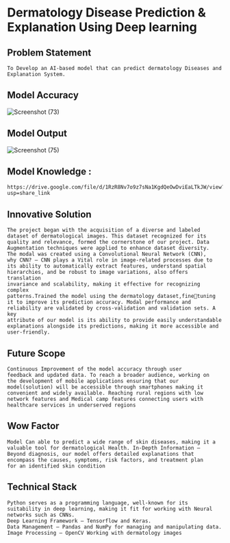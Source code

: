 # Dermatology Disease Prediction & Explanation Using Deep learning 

## Problem Statement
```
To Develop an AI-based model that can predict dermatology Diseases and Explanation System.
```

## Model Accuracy 
![Screenshot (73)](https://github.com/Sanjay-shankar-ai/Dermo/assets/94231938/19613b8a-506a-4dc0-907a-33c2f39df58d)


## Model Output
![Screenshot (75)](https://github.com/Sanjay-shankar-ai/Dermo/assets/94231938/e20455b0-1e70-44f6-b4fe-13fd8e5f89b5)


## Model Knowledge : 
```
https://drive.google.com/file/d/1RzR8Nv7o9z7sNa1KgdQeOwDviEaLTkJW/view?usp=share_link
```

## Innovative Solution
```
The project began with the acquisition of a diverse and labeled 
dataset of dermatological images. This dataset recognized for its 
quality and relevance, formed the cornerstone of our project. Data 
Augmentation techniques were applied to enhance dataset diversity. 
The modal was created using a Convolutional Neural Network (CNN), 
why CNN? – CNN plays a Vital role in image-related processes due to 
its ability to automatically extract features, understand spatial 
hierarchies, and be robust to image variations, also offers translation 
invariance and scalability, making it effective for recognizing complex 
patterns.Trained the model using the dermatology dataset,finetuning
it to improve its prediction accuracy. Modal performance and 
reliability are validated by cross-validation and validation sets. A key 
attribute of our model is its ability to provide easily understandable 
explanations alongside its predictions, making it more accessible and 
user-friendly.

```
## Future Scope 
```
Continuous Improvement of the model accuracy through user 
feedback and updated data. To reach a broader audience, working on 
the development of mobile applications ensuring that our 
model(solution) will be accessible through smartphones making it 
convenient and widely available. Reaching rural regions with low 
network features and Medical camp features connecting users with 
healthcare services in underserved regions
```

## Wow Factor
```
Model Can able to predict a wide range of skin diseases, making it a 
valuable tool for dermatological Health. In-Depth Information –
Beyond diagnosis, our model offers detailed explanations that 
encompass the causes, symptoms, risk factors, and treatment plan 
for an identified skin condition
```

## Technical Stack
```
Python serves as a programming language, well-known for its suitability in deep learning, making it fit for working with Neural networks such as CNNs.
Deep Learning Framework – Tensorflow and Keras.
Data Management – Pandas and NumPy for managing and manipulating data.
Image Processing – OpenCV Working with dermatology images
```

